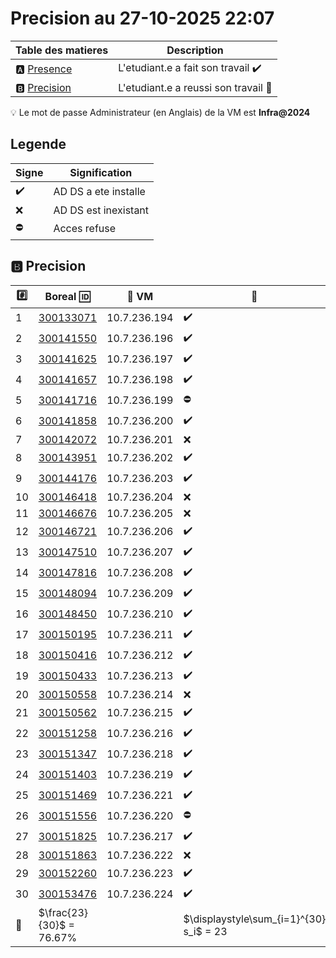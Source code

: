 ﻿# Precision au 27-10-2025 22:07

| Table des matieres            | Description                                             |
|-------------------------------|---------------------------------------------------------|
| :a: [Presence](#a-presence)   | L'etudiant.e a fait son travail    :heavy_check_mark:   |
| :b: [Precision](#b-precision) | L'etudiant.e a reussi son travail  :tada:               |

:bulb: Le mot de passe Administrateur (en Anglais) de la VM est **Infra@2024**

## Legende

| Signe              | Signification                 |
|--------------------|-------------------------------|
| :heavy_check_mark: | AD DS a ete installe          |
| :x:                | AD DS est inexistant          |
| :no_entry:         | Acces refuse                  |

## :b: Precision

| :hash: | Boreal :id: | :slot_machine: VM   | :tada:   |
|--------|-------------|---------------------|----------|
| 1 | [300133071](300133071/README.md) | 10.7.236.194 | :heavy_check_mark: |
| 2 | [300141550](300141550/README.md) | 10.7.236.196 | :heavy_check_mark: |
| 3 | [300141625](300141625/README.md) | 10.7.236.197 | :heavy_check_mark: |
| 4 | [300141657](300141657/README.md) | 10.7.236.198 | :heavy_check_mark: |
| 5 | [300141716](300141716/README.md) | 10.7.236.199 | :no_entry: |
| 6 | [300141858](300141858/README.md) | 10.7.236.200 | :heavy_check_mark: |
| 7 | [300142072](300142072/README.md) | 10.7.236.201 | :x: |
| 8 | [300143951](300143951/README.md) | 10.7.236.202 | :heavy_check_mark: |
| 9 | [300144176](300144176/README.md) | 10.7.236.203 | :heavy_check_mark: |
| 10 | [300146418](300146418/README.md) | 10.7.236.204 | :x: |
| 11 | [300146676](300146676/README.md) | 10.7.236.205 | :x: |
| 12 | [300146721](300146721/README.md) | 10.7.236.206 | :heavy_check_mark: |
| 13 | [300147510](300147510/README.md) | 10.7.236.207 | :heavy_check_mark: |
| 14 | [300147816](300147816/README.md) | 10.7.236.208 | :heavy_check_mark: |
| 15 | [300148094](300148094/README.md) | 10.7.236.209 | :heavy_check_mark: |
| 16 | [300148450](300148450/README.md) | 10.7.236.210 | :heavy_check_mark: |
| 17 | [300150195](300150195/README.md) | 10.7.236.211 | :heavy_check_mark: |
| 18 | [300150416](300150416/README.md) | 10.7.236.212 | :heavy_check_mark: |
| 19 | [300150433](300150433/README.md) | 10.7.236.213 | :heavy_check_mark: |
| 20 | [300150558](300150558/README.md) | 10.7.236.214 | :x: |
| 21 | [300150562](300150562/README.md) | 10.7.236.215 | :heavy_check_mark: |
| 22 | [300151258](300151258/README.md) | 10.7.236.216 | :heavy_check_mark: |
| 23 | [300151347](300151347/README.md) | 10.7.236.218 | :heavy_check_mark: |
| 24 | [300151403](300151403/README.md) | 10.7.236.219 | :heavy_check_mark: |
| 25 | [300151469](300151469/README.md) | 10.7.236.221 | :heavy_check_mark: |
| 26 | [300151556](300151556/README.md) | 10.7.236.220 | :no_entry: |
| 27 | [300151825](300151825/README.md) | 10.7.236.217 | :heavy_check_mark: |
| 28 | [300151863](300151863/README.md) | 10.7.236.222 | :x: |
| 29 | [300152260](300152260/README.md) | 10.7.236.223 | :heavy_check_mark: |
| 30 | [300153476](300153476/README.md) | 10.7.236.224 | :heavy_check_mark: |
| :abacus: | \$\\frac{23}{30}$ = 76.67% | | \$\displaystyle\sum_{i=1}^{30} s_i$ = 23 |

